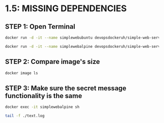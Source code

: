 # 1.5: MISSING DEPENDENCIES

## STEP 1: Open Terminal

``` sh
docker run -d -it --name simplewebubuntu devopsdockeruh/simple-web-service:ubuntu
```

``` sh
docker run -d -it --name simplewebalpine devopsdockeruh/simple-web-service:alpine
```

## STEP 2: Compare image's size

``` sh
docker image ls
```

## STEP 3: Make sure the secret message functionality is the same

``` sh
docker exec -it simplewebalpine sh
```

``` sh
tail -f ./text.log
```
